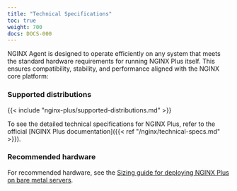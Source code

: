 ```yaml
---
title: "Technical Specifications"
toc: true
weight: 700
docs: DOCS-000
---
```


NGINX Agent is designed to operate efficiently on any system that meets the standard
hardware requirements for running NGINX Plus itself. This ensures compatibility, stability,
and performance aligned with the NGINX core platform:

### Supported distributions

{{< include "nginx-plus/supported-distributions.md" >}}

To see the detailed technical specifications for NGINX Plus, refer to the official
[NGINX Plus documentation]({{< ref "/nginx/technical-specs.md" >}}).


### Recommended hardware

For recommended hardware, see the
[Sizing guide for deploying NGINX Plus on bare metal servers](https://www.f5.com/pdf/deployment-guide/Sizing-Guide-for-Deploying-NGINX-Plus-on-Bare-Metal-Servers-2019-11-09.pdf).
